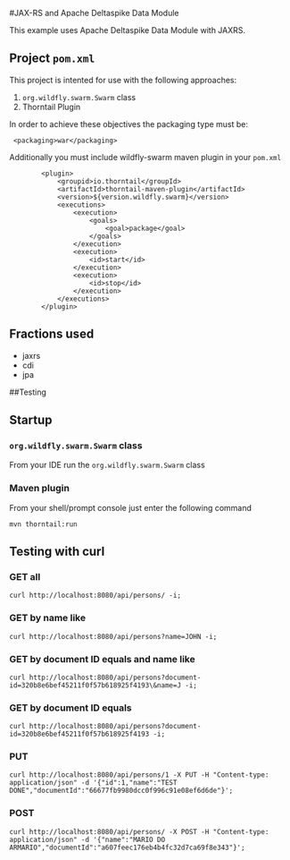 #JAX-RS and Apache Deltaspike Data Module

This example uses Apache Deltaspike Data Module with JAXRS.

## Project `pom.xml`

This project is intented for use with the following approaches:

1. `org.wildfly.swarm.Swarm` class
2. Thorntail Plugin

In order to achieve these objectives the packaging type must be:

     <packaging>war</packaging>
     
Additionally you must include wildfly-swarm maven plugin in your `pom.xml`

            <plugin>
                <groupid>io.thorntail</groupId>
                <artifactId>thorntail-maven-plugin</artifactId>
                <version>${version.wildfly.swarm}</version>
                <executions>
                    <execution>
                        <goals>
                            <goal>package</goal>
                        </goals>
                    </execution>
                    <execution>
                        <id>start</id>
                    </execution>
                    <execution>
                        <id>stop</id>
                    </execution>
                </executions>
            </plugin>

## Fractions used
 
- jaxrs
- cdi
- jpa

##Testing

## Startup

### `org.wildfly.swarm.Swarm` class

From your IDE run the `org.wildfly.swarm.Swarm` class

### Maven plugin
    
From your shell/prompt console just enter the following command
    
    mvn thorntail:run
   

## Testing with curl

### GET all 

    curl http://localhost:8080/api/persons/ -i;
    
### GET by name like

    curl http://localhost:8080/api/persons?name=JOHN -i;
    
### GET by document ID equals and name like

    curl http://localhost:8080/api/persons?document-id=320b8e6bef45211f0f57b618925f4193\&name=J -i;
    
### GET by document ID equals

    curl http://localhost:8080/api/persons?document-id=320b8e6bef45211f0f57b618925f4193 -i;
    
### PUT 

    curl http://localhost:8080/api/persons/1 -X PUT -H "Content-type: application/json" -d '{"id":1,"name":"TEST DONE","documentId":"66677fb9980dcc0f996c91e08ef6d6de"}';
    
### POST

    curl http://localhost:8080/api/persons/ -X POST -H "Content-type: application/json" -d '{"name":"MARIO DO ARMARIO","documentId":"a607feec176eb4b4fc32d7ca69f8e343"}';
